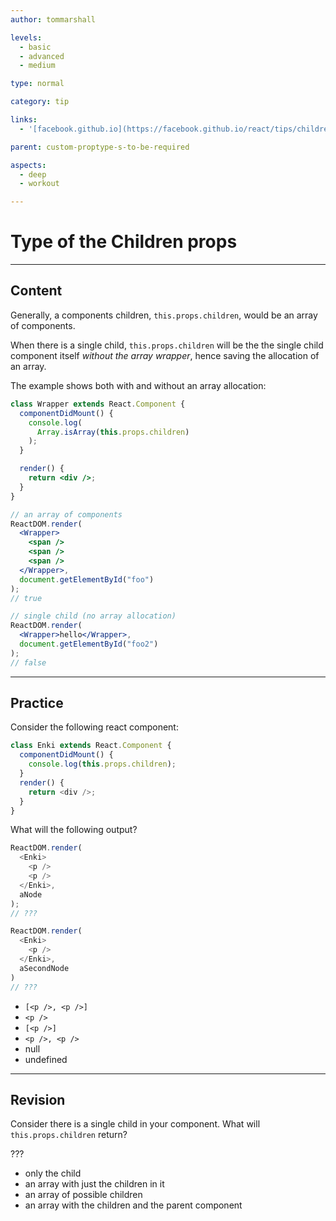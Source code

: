 ```yaml
---
author: tommarshall

levels:
  - basic
  - advanced
  - medium

type: normal

category: tip

links:
  - '[facebook.github.io](https://facebook.github.io/react/tips/children-props-type.html){website}'

parent: custom-proptype-s-to-be-required

aspects:
  - deep
  - workout

---
```

# Type of the Children props

---
## Content

Generally, a components children, `this.props.children`, would be an array of components.

When there is a single child, `this.props.children` will be the the single child component itself *without the array wrapper*, hence saving the allocation of an array.

The example shows both with and without an array allocation:

```jsx
class Wrapper extends React.Component {
  componentDidMount() {
    console.log(
      Array.isArray(this.props.children)
    );
  }

  render() {
    return <div />;
  }
}

// an array of components
ReactDOM.render(
  <Wrapper>
    <span />
    <span />
    <span />
  </Wrapper>,
  document.getElementById("foo")
);
// true

// single child (no array allocation)
ReactDOM.render(
  <Wrapper>hello</Wrapper>,
  document.getElementById("foo2")
);
// false
```

---
## Practice

Consider the following react component:

```javascript
class Enki extends React.Component {
  componentDidMount() {
    console.log(this.props.children);
  }
  render() {
    return <div />;
  }
}
```

What will the following output?

```javascript
ReactDOM.render(
  <Enki>
    <p />
    <p />
  </Enki>,
  aNode
);
// ???

ReactDOM.render(
  <Enki>
    <p />
  </Enki>,
  aSecondNode
)
// ???
```

* `[<p />, <p />]`
* `<p />`
* `[<p />]`
* `<p />, <p />`
* null
* undefined

---
## Revision

Consider there is a single child in your component. What will `this.props.children` return?

???

* only the child
* an array with just the children in it
* an array of possible children
* an array with the children and the parent component

